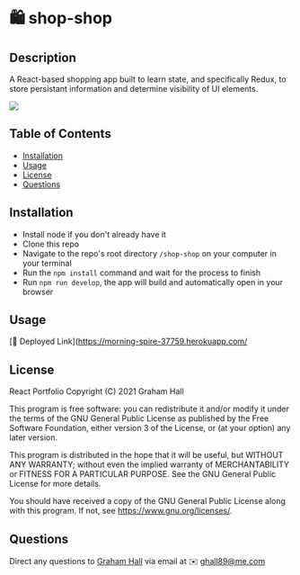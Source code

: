 # 🛍️ shop-shop

## Description

A React-based shopping app built to learn state, and specifically Redux, to store persistant information and determine visibility of UI elements.

![](screenshot.png)

## Table of Contents

- [Installation](#installation)
- [Usage](#usage)
- [License](#license)
- [Questions](#usage)

## Installation

- Install node if you don't already have it
- Clone this repo
- Navigate to the repo's root directory `/shop-shop` on your computer in your terminal
- Run the `npm install` command and wait for the process to finish
- Run `npm run develop`, the app will build and automatically open in your browser

## Usage

[🔗 Deployed Link](https://morning-spire-37759.herokuapp.com/

## License

React Portfolio
Copyright (C) 2021 Graham Hall

This program is free software: you can redistribute it and/or modify
it under the terms of the GNU General Public License as published by
the Free Software Foundation, either version 3 of the License, or
(at your option) any later version.

This program is distributed in the hope that it will be useful,
but WITHOUT ANY WARRANTY; without even the implied warranty of
MERCHANTABILITY or FITNESS FOR A PARTICULAR PURPOSE. See the
GNU General Public License for more details.

You should have received a copy of the GNU General Public License
along with this program. If not, see <https://www.gnu.org/licenses/>.

## Questions

Direct any questions to [Graham Hall](http://github.com/ghall89) via email at ✉️ ghall89@me.com
